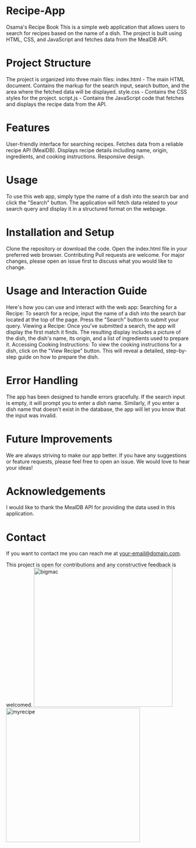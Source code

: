# Recipe-App
Osama's Recipe Book
This is a simple web application that allows users to search for recipes based on the name of a dish. The project is built using HTML, CSS, and JavaScript and fetches data from the MealDB API.

# Project Structure
 The project is organized into three main files:
  index.html - The main HTML document. Contains the markup for the search input, search button, and the area where   the fetched data will be displayed.
  style.css - Contains the CSS styles for the project.
  script.js - Contains the JavaScript code that fetches and displays the recipe data from the API.

# Features
User-friendly interface for searching recipes.
Fetches data from a reliable recipe API (MealDB).
Displays recipe details including name, origin, ingredients, and cooking instructions.
Responsive design.

# Usage
To use this web app, simply type the name of a dish into the search bar and click the "Search" button. The application will fetch data related to your search query and display it in a structured format on the webpage.

# Installation and Setup
Clone the repository or download the code.
Open the index.html file in your preferred web browser.
Contributing
Pull requests are welcome. For major changes, please open an issue first to discuss what you would like to change.

# Usage and Interaction Guide
Here's how you can use and interact with the web app:
Searching for a Recipe: To search for a recipe, input the name of a dish into the search bar located at the top of the page. Press the "Search" button to submit your query.
Viewing a Recipe: Once you've submitted a search, the app will display the first match it finds. The resulting display includes a picture of the dish, the dish's name, its origin, and a list of ingredients used to prepare it.
Accessing Cooking Instructions: To view the cooking instructions for a dish, click on the "View Recipe" button. This will reveal a detailed, step-by-step guide on how to prepare the dish.

# Error Handling
The app has been designed to handle errors gracefully. If the search input is empty, it will prompt you to enter a dish name. Similarly, if you enter a dish name that doesn't exist in the database, the app will let you know that the input was invalid.

# Future Improvements
We are always striving to make our app better. If you have any suggestions or feature requests, please feel free to open an issue. We would love to hear your ideas!

# Acknowledgements
I would like to thank the MealDB API for providing the data used in this application.

# Contact
If you want to contact me you can reach me at your-email@domain.com.

This project is open for contributions and any constructive feedback is welcomed.
<img width="380" alt="bigmac" src="https://github.com/crimsix-7/Recipe-App/assets/92998267/1ca65306-b773-4d9e-bd27-3d3abcf165f8">
<img width="367" alt="myrecipe" src="https://github.com/crimsix-7/Recipe-App/assets/92998267/14c82d87-ee37-4a1d-b6d5-e3e16ed680b4">
